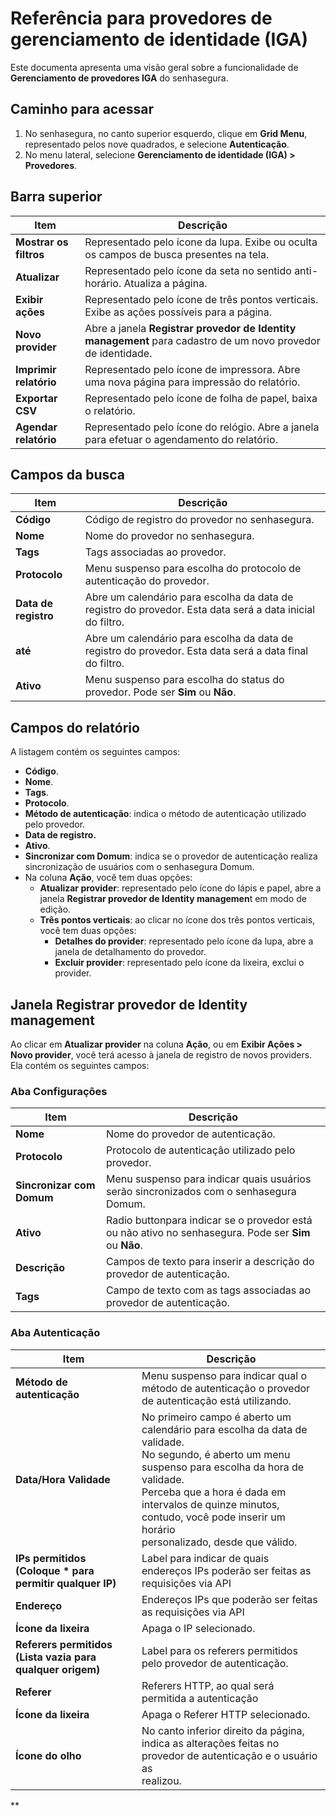 # Referência para provedores de gerenciamento de identidade (IGA)

Este documenta apresenta uma visão geral sobre a funcionalidade de **Gerenciamento de provedores IGA** do senhasegura.

## Caminho para acessar

1. No senhasegura, no canto superior esquerdo, clique em **Grid Menu**, representado pelos nove quadrados, e selecione **Autenticação**.
2. No menu lateral, selecione **Gerenciamento de identidade (IGA) > Provedores**.

## Barra superior

| Item                     | Descrição                                                                                                   |
| ------------------------ | ------------------------------------------------------------------------------------------------------------- |
| **Mostrar os filtros**  | Representado pelo ícone da lupa. Exibe ou oculta os campos de busca presentes na tela.                       |
| **Atualizar**           | Representado pelo ícone da seta no sentido anti-horário. Atualiza a página.                                |
| **Exibir ações**      | Representado pelo ícone de três pontos verticais. Exibe as  ações possíveis para a página.              |
| **Novo provider**       | Abre a janela **Registrar provedor de Identity management** para cadastro de um novo provedor de identidade. |
| **Imprimir relatório** | Representado pelo ícone de impressora. Abre uma nova página para impressão do relatório.                  |
| **Exportar CSV**        | Representado pelo ícone de folha de papel, baixa o relatório.                                               |
| **Agendar relatório**  | Representado pelo ícone do relógio. Abre a janela para efetuar o agendamento do relatório.                 |

## Campos da busca

| Item                       | Descrição                                                                                                 |
| -------------------------- | ----------------------------------------------------------------------------------------------------------- |
| **Código**          | Código de registro do provedor no senhasegura.                                                             |
| **Nome**             | Nome do provedor no senhasegura.                                                                            |
| **Tags**             | Tags associadas ao provedor.                                                                                |
| **Protocolo**        | Menu suspenso para escolha do protocolo de autenticação do provedor.                                      |
| **Data de registro** | Abre um calendário para escolha da data de registro do provedor. Esta data será a data inicial do filtro. |
| **até**             | Abre um calendário para escolha da data de registro do provedor. Esta data será a data final do filtro.   |
| **Ativo**            | Menu suspenso para escolha do status do provedor. Pode ser **Sim** ou **Não**.                           |

## Campos do relatório

A listagem contém os seguintes campos:

* **Código**.
* **Nome**.
* **Tags**.
* **Protocolo**.
* **Método de autenticação**: indica o método de autenticação utilizado pelo provedor.
* **Data de registro.**
* **Ativo**.
* **Sincronizar com Domum**: indica se o provedor de autenticação realiza sincronização de usuários com o senhasegura Domum.
* Na coluna **Ação**, você tem duas opções:
  * **Atualizar provider**: representado pelo ícone do lápis e papel, abre a janela **Registrar provedor de Identity managemen**t em modo de edição.
  * **Três pontos verticais**: ao clicar no ícone dos três pontos verticais, você tem duas opções:
    * **Detalhes do provider**: representado pelo ícone da lupa, abre a janela de detalhamento do provedor.
    * **Excluir provider**: representado pelo ícone da lixeira, exclui o provider.

## Janela Registrar provedor de Identity management

Ao clicar em **Atualizar provider** na coluna **Ação**, ou em **Exibir Ações > Novo provider**, você terá acesso à janela de registro de novos providers. Ela contém os seguintes campos:

### Aba Configurações

| Item                            | Descrição                                                                                                |
| ------------------------------- | ---------------------------------------------------------------------------------------------------------- |
| **Nome**                  | Nome do provedor de autenticação.                                                                        |
| **Protocolo**             | Protocolo de autenticação utilizado pelo provedor.                                                       |
| **Sincronizar com Domum** | Menu suspenso para indicar quais usuários serão sincronizados com o senhasegura Domum.                   |
| **Ativo**                 | Radio buttonpara indicar se o provedor está ou não ativo no senhasegura. Pode ser **Sim** ou **Não**. |
| **Descrição**           | Campos de texto para inserir a descrição do provedor de autenticação.                                  |
| **Tags**                  | Campo de texto com as tags associadas ao provedor de autenticação.                                       |

### Aba Autenticação

| Item                                                        | Descrição                                                                                                                                                                                                                                                                                                   |
| ----------------------------------------------------------- | ------------------------------------------------------------------------------------------------------------------------------------------------------------------------------------------------------------------------------------------------------------------------------------------------------------- |
| **Método de autenticação**                              | Menu suspenso para indicar qual o método de autenticação o provedor de autenticação está utilizando.                                                                                                                                                                                                    |
| **Data/Hora Validade**                                     | No primeiro campo é aberto um calendário para escolha da data de validade. <br />No segundo, é aberto um menu suspenso para escolha da hora de validade. <br />Perceba que a hora é dada em intervalos de quinze minutos, contudo, você pode inserir um horário <br />personalizado, desde que válido. |
| **IPs permitidos (Coloque * para permitir qualquer IP)**   | Label para indicar de quais endereços IPs poderão ser feitas as requisições via API                                                                                                                                                                                                                       |
| **Endereço**                                              | Endereços IPs que poderão ser feitas as requisições via API                                                                                                                                                                                                                                               |
| **Ícone da lixeira**                                      | Apaga o IP selecionado.                                                                                                                                                                                                                                                                                       |
| **Referers permitidos (Lista vazia para qualquer origem)** | Label para os referers permitidos pelo provedor de autenticação.                                                                                                                                                                                                                                            |
| **Referer**                                                | Referers HTTP, ao qual será permitida a autenticação                                                                                                                                                                                                                                                       |
| **Ícone da lixeira**                                      | Apaga o Referer HTTP selecionado.                                                                                                                                                                                                                                                                             |
| **Ícone do olho**                                         | No canto inferior direito da página, indica as alterações feitas no provedor de autenticação e o usuário as <br />realizou.                                                                                                                                                                             |

**
